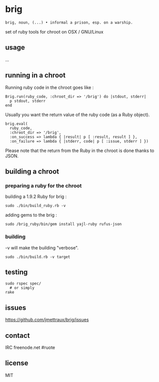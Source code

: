 
# brig

    brig, noun, (...) • informal a prison, esp. on a warship.

set of ruby tools for chroot on OSX / GNU/Linux

## usage

...


## running in a chroot

Running ruby code in the chroot goes like :

    Brig.run(ruby_code, :chroot_dir => '/brig') do |stdout, stderr|
      p stdout, stderr
    end

Usually you want the return value of the ruby code (as a Ruby object).

    brig.eval(
      ruby_code,
      :chroot_dir => '/brig',
      :on_success => lambda { |result| p [ :result, result ] },
      :on_failure => lambda { |stderr, code| p [ :issue, stderr ] })

Please note that the return from the Ruby in the chroot is done thanks to JSON.


## building a chroot

### preparing a ruby for the chroot

building a 1.9.2 Ruby for brig :

    sudo ./bin/build_ruby.rb -v

adding gems to the brig :

    sudo /brig_ruby/bin/gem install yajl-ruby rufus-json


### building

-v will make the building "verbose".

    sudo ./bin/build.rb -v target


## testing

    sudo rspec spec/
      # or simply
    rake


## issues

https://github.com/jmettraux/brig/issues


## contact

IRC freenode.net #ruote


## license

MIT


